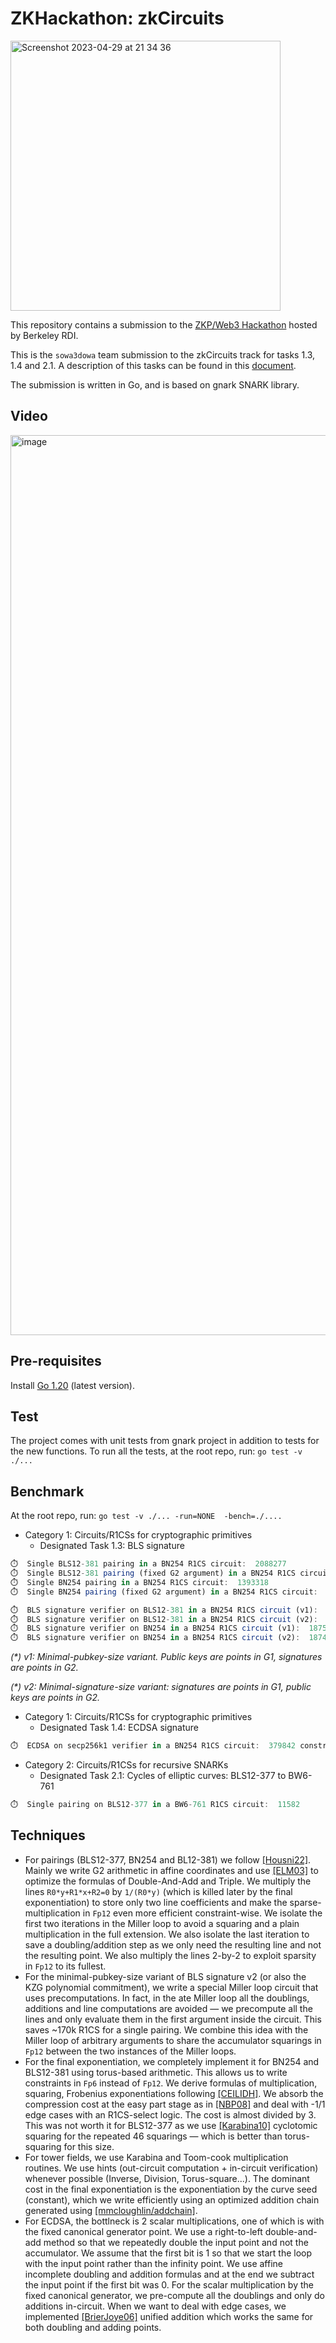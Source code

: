 # ZKHackathon: zkCircuits
<img width="432" alt="Screenshot 2023-04-29 at 21 34 36" src="https://user-images.githubusercontent.com/16170090/235321077-c409674c-3f08-40bd-be8c-54e660bb1225.png">

This repository contains a submission to the [ZKP/Web3 Hackathon](https://zk-hacking.org/) hosted by Berkeley RDI.

This is the `sowa3dowa` team submission to the zkCircuits track for tasks 1.3, 1.4 and 2.1. A description of this tasks can be found in this [document](https://drive.google.com/file/d/1iQ7Cl0OjeL_Rrwkn7zRGDjb6dp0O4QfG/view).

The submission is written in Go, and is based on gnark SNARK library.

## Video
[<img width="1440" alt="image" src="https://user-images.githubusercontent.com/16170090/235320848-b3087abc-9a93-4fcc-831f-834158ef7c00.png">](https://youtu.be/2-hvcQNf69Q)

## Pre-requisites
Install [Go 1.20](https://go.dev/doc/install) (latest version).

## Test
The project comes with unit tests from gnark project in addition to tests for the new functions. To run all the tests, at the root repo, run: `go test -v ./...`

## Benchmark
At the root repo, run: `go test -v ./... -run=NONE  -bench=./....`


- Category 1: Circuits/R1CSs for cryptographic primitives
  - Designated Task 1.3: BLS signature
```js
⏱️  Single BLS12-381 pairing in a BN254 R1CS circuit:  2088277
⏱️  Single BLS12-381 pairing (fixed G2 argument) in a BN254 R1CS circuit:  1868541
⏱️  Single BN254 pairing in a BN254 R1CS circuit:  1393318
⏱️  Single BN254 pairing (fixed G2 argument) in a BN254 R1CS circuit:  1223891

⏱️  BLS signature verifier on BLS12-381 in a BN254 R1CS circuit (v1):  2682079
⏱️  BLS signature verifier on BLS12-381 in a BN254 R1CS circuit (v2):  2456762
⏱️  BLS signature verifier on BN254 in a BN254 R1CS circuit (v1):  1875862
⏱️  BLS signature verifier on BN254 in a BN254 R1CS circuit (v2):  1874689
```
_(*) v1: Minimal-pubkey-size variant. Public keys are points in G1, signatures are points in G2._

_(*) v2: Minimal-signature-size variant: signatures are points in G1, public keys are points in G2._

- Category 1: Circuits/R1CSs for cryptographic primitives
  - Designated Task 1.4: ECDSA signature
```js
⏱️  ECDSA on secp256k1 verifier in a BN254 R1CS circuit:  379842 constraints.
```

- Category 2: Circuits/R1CSs for recursive SNARKs
  - Designated Task 2.1: Cycles of elliptic curves: BLS12-377 to BW6-761
```js
⏱️  Single pairing on BLS12-377 in a BW6-761 R1CS circuit:  11582
```

## Techniques
- For pairings (BLS12-377, BN254 and BL12-381) we follow [[Housni22]](https://eprint.iacr.org/2022/1162). Mainly we write G2 arithmetic in affine coordinates and use [[ELM03]](https://arxiv.org/pdf/math/0208038.pdf) to optimize the formulas of Double-And-Add and Triple. We multiply the lines `R0*y+R1*x+R2=0` by `1/(R0*y)` (which is killed later by the final exponentiation) to store only two line coefficients and make the sparse-multiplication in `Fp12` even more efficient constraint-wise. We isolate the first two iterations in the Miller loop to avoid a squaring and a plain multiplication in the full extension. We also isolate the last iteration to save a doubling/addition step as we only need the resulting line and not the resulting point. We also multiply the lines 2-by-2 to exploit sparsity in `Fp12` to its fullest.
- For the minimal-pubkey-size variant of BLS signature v2 (or also the KZG polynomial commitment), we write a special Miller loop circuit that uses precomputations. In fact, in the ate Miller loop all the doublings, additions and line computations are avoided — we precompute all the lines and only evaluate them in the first argument inside the circuit. This saves ~170k R1CS for a single pairing. We combine this idea with the Miller loop of arbitrary arguments to share the accumulator squarings in `Fp12` between the two instances of the Miller loops.
- For the final exponentiation, we completely implement it for BN254 and BLS12-381 using torus-based arithmetic. This allows us to write constraints in `Fp6` instead of `Fp12`. We derive formulas of multiplication, squaring, Frobenius exponentiations following [[CEILIDH]](https://www.math.uci.edu/~asilverb/bibliography/ceilidh.pdf). We absorb the compression cost at the easy part stage as in [[NBP08]](https://www.microsoft.com/en-us/research/wp-content/uploads/2016/02/ocpatc.pdf) and deal with -1/1 edge cases with an R1CS-select logic. The cost is almost divided by 3. This was not worth it for BLS12-377 as we use [[Karabina10]](https://eprint.iacr.org/2010/542.pdf) cyclotomic squaring for the repeated 46 squarings — which is better than torus-squaring for this size.
- For tower fields, we use Karabina and Toom-cook multiplication routines. We use hints (out-circuit computation + in-circuit verification) whenever possible (Inverse, Division, Torus-square...). The dominant cost in the final exponentiation is the exponentiation by the curve seed (constant), which we write efficiently using an optimized addition chain generated using [[mmcloughlin/addchain]](https://github.com/mmcloughlin/addchain).
- For ECDSA, the bottlneck is 2 scalar multiplications, one of which is with the fixed canonical generator point. We use a right-to-left double-and-add method so that we repeatedly double the input point and not the accumulator. We assume that the first bit is 1 so that we start the loop with the input point rather than the infinity point. We use affine incomplete doubling and addition formulas and at the end we subtract the input point if the first bit was 0. For the scalar multiplication by the fixed canonical generator, we pre-compute all the doublings and only do additions in-circuit. When we want to deal with edge cases, we implemented [[BrierJoye06]](https://www.iacr.org/archive/ches2006/28/28.pdf) unified addition which works the same for both doubling and adding points.
